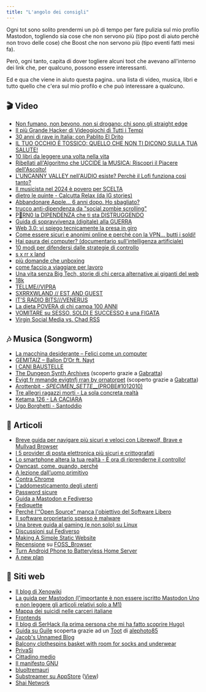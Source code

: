 ```yaml
---
title: "L'angolo dei consigli"
---
```


Ogni tot sono solito prendermi un pò di tempo per fare pulizia sul mio profilo Mastodon, togliendo sia cose che non servono più (tipo post di aiuto perchè non trovo delle cose) che Boost che non servono più (tipo eventi fatti mesi fa).

Però, ogni tanto, capita di dover togliere alcuni toot che avevano all'interno dei link che, per qualcuno, possono essere interessanti.

Ed e qua che viene in aiuto questa pagina.. una lista di video, musica, libri e tutto quello che c'era sul mio profilo e che può interessare a qualcuno.

## 🎬 Video

- [Non fumano, non bevono, non si drogano: chi sono gli straight edge](https://youtu.be/ftL-FRHS9IE?feature=shared)
- [Il più Grande Hacker di Videogiochi di Tutti i Tempi](https://youtu.be/Nt0d6ztCBmM?feature=shared)
- [30 anni di rave in Italia: con Pablito El Drito](https://youtu.be/yzRvvQgEOHM?feature=shared)
- [IL TUO OCCHIO È TOSSICO: QUELLO CHE NON TI DICONO SULLA TUA SALUTE!](https://youtu.be/IlmrpJrbNsk?feature=shared)
- [10 libri da leggere una volta nella vita](https://youtu.be/ZpWCnKeDHO8?feature=shared) 
- [Ribellati all'Algoritmo che UCCIDE la MUSICA: Riscopri il Piacere dell'Ascolto!](https://youtu.be/dE6-F4Sgih0?feature=shared)
- [L'UNCANNY VALLEY nell'AUDIO esiste? Perchè il Lofi funziona così tanto?](https://youtu.be/NskhWla2P4U?feature=shared)
- [Il musicista nel 2024 è povero per SCELTA](https://youtu.be/qGM3RcZVx1o?feature=shared)
- [dietro le quinte - Calcutta Relax (da IG stories)](https://youtu.be/DJSi8w804mI?feature=shared)
- [Abbandonare Apple... 6 anni dopo. Ho sbagliato?](https://youtu.be/n0eWUfPhf0Q?feature=shared)
- [trucco anti-dipendenza da "social zombie scrolling"](https://youtu.be/kSj9qZA4jGg?feature=shared)
- [P🔞RN0 la DIPENDENZA che ti sta DISTRUGGENDO](https://youtu.be/yxv7VWLkB9g?feature=shared)
- [Guida di sopravvivenza (digitale) alla GUERRA](https://youtu.be/J-2dQD3Xs6g?feature=shared)
- [Web 3.0: vi spiego tecnicamente la presa in giro](https://youtu.be/ZmMt_qB4FpE?feature=shared)
- [Come essere sicuri e anonimi online e perché con la VPN... butti i soldi!](https://youtu.be/nebJdwmYP6E?feature=shared)
- [Hai paura dei computer? (documentario sull'intelligenza artificiale)](https://youtu.be/3glV_suZna0?feature=shared)
- [10 modi per difendersi dalle strategie di controllo](https://youtu.be/9QxcaT6PQN8?feature=shared)
- [s x rr x land](https://youtu.be/M3fVfgqpHNs?feature=shared)
- [più domande che unboxing](https://youtu.be/FnTGLplJnnU?feature=shared)
- [come faccio a viaggiare per lavoro](https://youtu.be/_PUKSD8cyWo?feature=shared)
- [Una vita senza Big Tech, storie di chi cerca alternative ai giganti del web](https://peertube.uno/w/pYg7GhMR4gBmx6TCWfqRAt)
- [18k](https://youtu.be/zcLcx2fQ4V0?feature=shared)
- [TELLME//VIPRA](https://youtu.be/OllEudfvlUc?feature=shared)
- [SXRRXWLAND // EST AND GUEST](https://youtu.be/aD7y_HZQhiM?feature=shared)
- [IT'S RADIO BITS///VENERUS](https://open.spotify.com/episode/67frAV9cTCV9J21Y0xfB9T?si=b1ea8e8f207c4377)
- [La dieta POVERA di chi campa 100 ANNI](https://www.youtube.com/watch?v=mLiwcMoMUKU)
- [VOMITARE su SESSO, SOLDI E SUCCESSO è una FIGATA](https://www.youtube.com/watch?v=vBboKhKo0w4)
- [Virgin Social Media vs. Chad RSS](https://www.youtube.com/watch?v=hMH9w6pyzvU)

## 🎶 Musica (Songworm)
 
- [La macchina desiderante – Felici come un computer](https://www.lamacchinadesiderante.org/felici-come-un-computer/)
- [GEMITAIZ – Ballon D’Or ft. Nayt](https://youtu.be/mO2vFlCvlY8?feature=shared)
- [I CANI BAUSTELLE](https://icanibaustelle.bandcamp.com/album/i-cani-baustelle)
- [The Dungeon Synth Archives](https://www.youtube.com/@TheDungeonSynthArchives/videos) (scoperto grazie a [Gabratta](https://livellosegreto.it/@Gabratta))
- [Evigt fr mmande evigtnfj rran by ornatorpet](https://ornatorpet.bandcamp.com/album/evigt-fr-mmande-evigt-fj-rran) (scoperto grazie a [Gabratta](https://livellosegreto.it/@Gabratta))
- [Arottenbit - _SPECIMEN_SETTE___(PROBE#1012010)](https://youtu.be/f2V0CaIdOYY?feature=shared)
- [Tre allegri ragazzi morti - La sola concreta realtà](https://youtu.be/MmYqRPDFALk?feature=shared)
- [Ketama 126 - LA CACIARA ](https://www.youtube.com/watch?v=hMH9w6pyzvU)
- [Ugo Borghetti - Santoddio](https://youtu.be/MDoAVgfeUcw?feature=shared)


## 📰 Articoli

- [Breve guida per navigare più sicuri e veloci con Librewolf, Brave e Mullvad Browser](https://noblogo.org/filippodb/breve-guida-per-navigare-piu-veloci-e-piu-sicuri-con-le-estensioni-per)
- [I 5 provider di posta elettronica più sicuri e crittografati](https://www.tecnobabele.com/i-5-provider-di-posta-elettronica-piu-sicuri-e-crittografati/2021-02-03/)
- [Lo smartphone altera la tua realtà - È ora di riprenderne il controllo!](https://digidati.art/guide/lo-smartphone-altera-la-tua-realta-e-ora-di-riprenderne-il-controllo/)
- [Owncast, come, quando, perché](https://log.livellosegreto.it/ksgaminglife/owncast-come-quando-perche)
- [A lezione dall’uomo primitivo](https://www.rivistastudio.com/cacciatore-raccoglitore-genitore/)
- [Contra Chrome](https://copernicani.it/un-fumetto-ci-spiega-come-chrome-sia-diventato-una-minaccia-per-la-privacy-e-per-democrazia/)
- [L'addomesticamento degli utenti](https://www.lealternative.net/2021/12/13/whatsapp-e-laddomesticamento-degli-utenti/)
- [Password sicure](https://www.lealternative.net/2021/09/24/come-scelgo-una-password-sicura/)
- [Guida a Mastodon e Fediverso](https://www.informapirata.it/2022/04/29/guida-galattica-per-twitter-stoppisti-finiti-su-mastodon/)
- [Fediquette](https://www.informapirata.it/2022/03/22/fediquette-la-netiquette-e-il-fediverso/)
- [Perché l'“Open Source” manca l'obiettivo del Software Libero](https://www.gnu.org/philosophy/open-source-misses-the-point.it.html)
- [Il software proprietario spesso è malware](https://www.gnu.org/proprietary/proprietary.html)
- [Una breve guida al gaming (e non solo) su Linux](https://log.livellosegreto.it/gabratta/una-breve-guida-al-gaming-e-non-solo-su-linux)
- [Discussioni sul Fediverso](https://keinpfusch.net/discussioni-sul-fediverso)
- [Making A Simple Static Website](https://pages.virtualgoodsdealer.com/articles/tutorial)
- [Recensione](https://livellosegreto.it/@77nn@goto.77nn.it/113718930885823240) su [FOSS_Browser](https://codeberg.org/Gaukler_Faun/FOSS_Browser)
- [Turn Android Phone to Batteryless Home Server](https://crackoverflow.com/docs/system_administration/containerization/turn_android_phone_to_batteryless_home_server/)
- [A new plan](https://minutestomidnight.co.uk/blog/a-new-plan/)

## 🔗 Siti web

- [Il blog di Xenowiki](https://www.xenowiki.org/it/Blog.html)
- [La guida per Mastodon (l'importante è non essere iscritto Mastodon Uno e non leggere gli articoli relativi solo a M1)](https://noblogo.org/uno-academy/uno-academy-index)
- [Mappa dei suicidi nelle carceri italiane](https://trovawiki.altervista.org/suicidi_carcere.php)
- [Frontends](https://www.ggtyler.dev/other/frontends)
- [Il blog di SerHack (la prima persona che mi ha fatto scoprire Hugo)](https://serhack.me/) 
- [Guida su Guile](https://jeko.frama.io/it/index.html) scoperta grazie ad un [Toot](https://livellosegreto.it/@alephoto85/110912123134816767) di [alephoto85](https://livellosegreto.it/@alephoto85)
- [Jacob's Unnamed Blog](https://jacobwsmith.xyz/)
- [Balcony clothespins basket with room for socks and underwear](https://www.printables.com/model/953672-balcony-clothespins-basket-with-room-for-socks-and?lang=it)
- [PrivaSì](https://privasi.eticadigitale.org/)
- [Cittadino medio](https://cittadinomedio.it/)
- [Il manifesto GNU](https://www.gnu.org/gnu/manifesto.html)
- [bluoltremauri](https://bluoltremauri.overthegame.it/)
- [Substreamer su AppStore](https://apps.apple.com/us/app/substreamer/id1012991665) ([View](https://livellosegreto.it/@ed/112569861837301736))
- [Shai Network](https://shainetwork.org/sito/)
